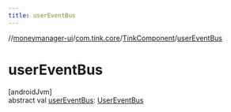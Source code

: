 ```yaml
---
title: userEventBus
---
```

//[moneymanager-ui](../../../index.html)/[com.tink.core](../index.html)/[TinkComponent](index.html)/[userEventBus](user-event-bus.html)



# userEventBus



[androidJvm]\
abstract val [userEventBus](user-event-bus.html): [UserEventBus](../../com.tink.service.authentication/-user-event-bus/index.html)




